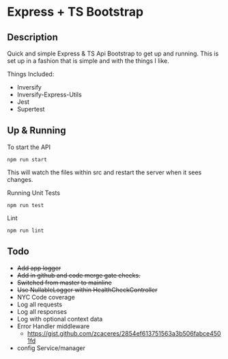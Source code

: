 # Express + TS Bootstrap

## Description
Quick and simple Express & TS Api Bootstrap to get up and running. This is set up in a fashion that is simple and with the things I like.

Things Included:
* Inversify
* Inversify-Express-Utils
* Jest
* Supertest


## Up & Running
To start the API
```
npm run start
```
This will watch the files within src and restart the server when it sees changes.

Running Unit Tests
```
npm run test
```

Lint
```
npm run lint
```

## Todo
* ~~Add app logger~~
* ~~Add in github and code merge gate checks.~~
* ~~Switched from master to mainline~~
* ~~Use NullableLogger within HealthCheckController~~
* NYC Code coverage
* Log all requests
* Log all responses
* Log with optional context data
* Error Handler middleware
    * https://gist.github.com/zcaceres/2854ef613751563a3b506fabce4501fd
* config Service/manager
